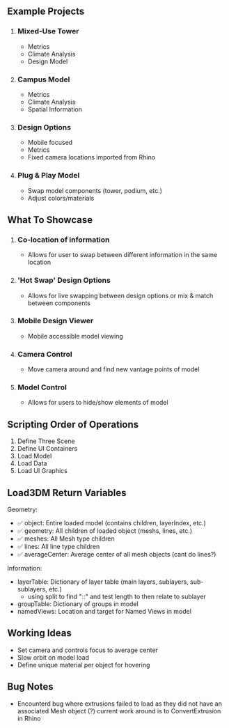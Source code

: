 ## Example Projects
1. ### Mixed-Use Tower
    - Metrics
    - Climate Analysis
    - Design Model

2. ### Campus Model
    - Metrics 
    - Climate Analysis
    - Spatial Information

3. ### Design Options
    - Mobile focused
    - Metrics
    - Fixed camera locations imported from Rhino

4. ### Plug & Play Model
    - Swap model components (tower, podium, etc.)
    - Adjust colors/materials

## What To Showcase
1. ### Co-location of information
    - Allows for user to swap between different information in the same location

2. ### 'Hot Swap' Design Options
    - Allows for live swapping between design options or mix & match between components 

3. ### Mobile Design Viewer
    - Mobile accessible model viewing

4. ### Camera Control
    - Move camera around and find new vantage points of model

5. ### Model Control
    - Allows for users to hide/show elements of model


## Scripting Order of Operations
1. Define Three Scene
2. Define UI Containers
3. Load Model
4. Load Data
5. Load UI Graphics

## Load3DM Return Variables
Geometry:
- ✅ object: Entire loaded model (contains children, layerIndex, etc.)
- ✅ geometry: All children of loaded object (meshs, lines, etc.)
- ✅ meshes: All Mesh type children
- ✅ lines: All line type children
- ✅ averageCenter: Average center of all mesh objects (cant do lines?)

Information:
- layerTable: Dictionary of layer table (main layers, sublayers, sub-sublayers, etc.)
    - using split to find "::" and test length to then relate to sublayer
- groupTable: Dictionary of groups in model
- namedViews: Location and target for Named Views in model

## Working Ideas
- Set camera and controls focus to average center
- Slow orbit on model load
- Define unique material per object for hovering

## Bug Notes
- Encounterd bug where extrusions failed to load as they did not have an associated Mesh object (?) current work around is to ConvertExtrusion in Rhino